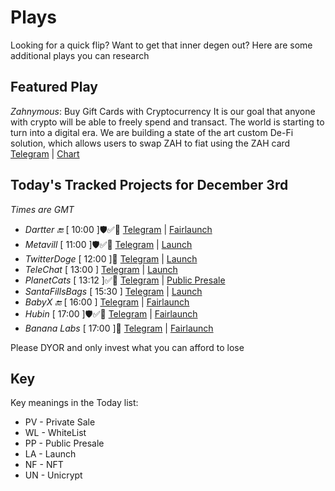 
# Plays

Looking for a quick flip? Want to get that inner degen out? Here are some additional plays you can research

## Featured Play

*Zahnymous*: Buy Gift Cards with Cryptocurrency
It is our goal that anyone with crypto will be able to freely spend and transact. The world is starting to turn into a digital era. We are building a state of the art custom De-Fi solution, which allows users to swap ZAH to fiat using the ZAH card
[Telegram](https://t.me/Zahnymous) | [Chart](https://www.geckoterminal.com/bsc/pools/0x0ac60ffaab3e02094c235ed63cc6b04661648b7f) 

## Today's Tracked Projects for December 3rd
_Times are GMT_

- *Dartter 🔚* [ 10:00 ]🛡️✅📄
[Telegram](https://t.me/dartter) | [Fairlaunch](https://www.pinksale.finance/launchpad/0xE7b65E98b94A87A1B9a3D9720378194bc9f257F7?chain=BSC)
- *Metavill* [ 11:00 ]🛡️✅📄
[Telegram](https://t.me/metavillann) | [Launch](https://poocoin.app/tokens/0x828Fad4e54D8B7ceC40b220ff96C91A52D1c26b2)
- *TwitterDoge* [ 12:00 ]📄
[Telegram](https://t.me/TwitterDogeOfficialclub) | [Launch](https://poocoin.app/tokens/0x7497469d1fa62d41b6d6ef29ec05c889c8ac513b)
- *TeleChat* [ 13:00 ]
[Telegram](https://t.me/Telechat_tech) | [Launch](https://poocoin.app/tokens/0xCba924d9F9f811A4ACcdD3e7a1a59cbd15c503d9)
- *PlanetCats* [ 13:12 ]✅📄
[Telegram](https://t.me/catcoin) | [Public Presale](https://gempad.app/presale/0x515AB5102704f274ac1f1d2eeC55b883476cC2Ea?chainId=56)
- *SantaFillsBags* [ 15:30 ]
[Telegram](https://t.me/sfbtoken) | [Launch](https://poocoin.app/tokens/0x8Dc9FfEA9CED1bA86B09B1A13D9551F6D74E6524)
- *BabyX 🔚* [ 16:00 ]
[Telegram](https://t.me/BABYXeng) | [Fairlaunch](https://www.pinksale.finance/launchpad/0x8a915Dbc557db15C0Ae736A92FdDfc82401B34F3?chain=BSC)
- *Hubin* [ 17:00 ]🛡️✅📄
[Telegram](https://t.me/HubinNetwork) | [Fairlaunch](https://www.pinksale.finance/launchpad/0xd88c1f427b9940496E89BcF3eff71D6E099E3691?chain=BSC)
- *Banana Labs* [ 17:00 ]📄
[Telegram](https://t.me/BananaLabs) | [Fairlaunch](https://www.pinksale.finance/launchpad/0x03Ef34F55C6e8bCDEC60e32B970260179889D288?chain=BSC)

Please DYOR and only invest what you can afford to lose

## Key
Key meanings in the Today list:

- PV - Private Sale
- WL - WhiteList
- PP - Public Presale
- LA - Launch
- NF - NFT
- UN - Unicrypt